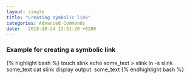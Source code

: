 ```yaml
---
layout: single
title: "Creating symbolic link"
categories: Advanced Commands
date:   2018-10-24 13:31:20 +0200
---
```


### Example for creating a symbolic link

{% highlight bash %}
touch slink
echo some_text > slink
ln -s slink some_text
cat slink
display output:
some_text
{% endhighlight bash %}
